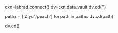 cxn=labrad.connect()
dv=cxn.data_vault
dv.cd('')

paths = ['Ziyu','peach']
for path in paths:
	dv.cd(path)

dv.cd()